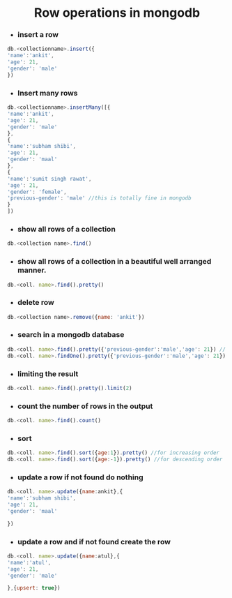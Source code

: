 <h1 align="center"> Row operations in mongodb</h1>

  -  ### insert a row
  ``` js
  db.<collectionname>.insert({
  'name':'ankit',
  'age': 21,
  'gender': 'male'
  })
  ```
  - ### Insert many rows
  ``` js
  db.<collectionname>.insertMany([{
  'name':'ankit',
  'age': 21,
  'gender': 'male'
  },
  {
  'name':'subham shibi',
  'age': 21,
  'gender': 'maal'
  },
  {
  'name':'sumit singh rawat',
  'age': 21,
  'gender': 'female',
  'previous-gender': 'male' //this is totally fine in mongodb
  }
  ])
  ```
  - ### show all rows of a collection
  ``` js
  db.<collection name>.find()
  ```
  - ### show all rows of a collection in a beautiful well arranged manner.
  ``` js 
  db.<coll. name>.find().pretty()
  ```
  - ### delete row
  ``` js
  db.<collection name>.remove({name: 'ankit'})
  ```
  - ### search in a mongodb database
  ``` js
  db.<coll. name>.find().pretty({'previous-gender':'male','age': 21}) // for finding all
  db.<coll. name>.findOne().pretty({'previous-gender':'male','age': 21}) // for the first row matching the condition
  ```
  - ### limiting the result
  ``` js
  db.<coll. name>.find().pretty().limit(2)  
  ```
  - ### count the number of rows in the output
  ``` js
  db.<coll. name>.find().count()
  ```
  - ### sort 
  ``` js
  db.<coll. name>.find().sort({age:1}).pretty() //for increasing order
  db.<coll. name>.find().sort({age:-1}).pretty() //for descending order
  ```
  - ### update a row  if not found do nothing
  ``` js
  db.<coll. name>.update({name:ankit},{
  'name':'subham shibi',
  'age': 21,
  'gender': 'maal'
  
  })
  ```
  - ### update a row and if not found create the row
  ``` js
  db.<coll. name>.update({name:atul},{
  'name':'atul',
  'age': 21,
  'gender': 'male'
  
  },{upsert: true})
  ```
  
